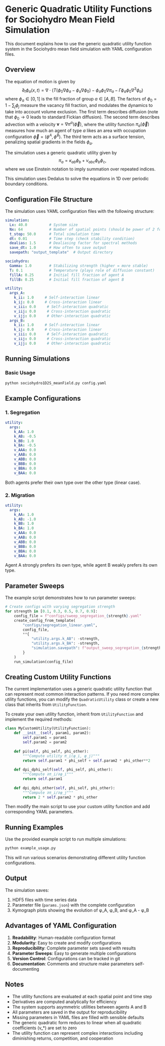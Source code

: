 # Generic Quadratic Utility Functions for Sociohydro Mean Field Simulation

This document explains how to use the generic quadratic utility function system in the Sociohydro mean field simulation with YAML configuration files.

## Overview

The equation of motion is given by
$$
\partial_t \phi_a(x, t) = \nabla \cdot \left( T\left( \phi_0 \nabla \phi_a - \phi_a \nabla \phi_0 \right) - \phi_a \phi_0 \nabla \pi_a - \Gamma \phi_a \phi_0 \nabla^3 \phi_a \right)
$$
where $\phi_a \in [0, 1]$ is the fill fraction of group $a \in [A, B]$. The factors of $\phi_0 = 1 - \sum_j \phi_j$ measure the vacancy fill fraction, and modulates the dynamics to take into account volume exclusion.
The first term describes diffusion (note that $\phi_0 \to 0$ leads to standard Fickian diffusion).
The second term describes advection with a velocity $\mathbf{v} = \nabla \pi^a(\vec{\phi})$, where the utility function $\pi_a(\vec{\phi})$ measures how much an agent of type $a$ likes an area with occupation configuration $\vec{\phi} = (\phi^A, \phi^B)$.
The third term acts as a surface tension, penalizing spatial gradients in the fields $\phi_a$.

The simulation uses a generic quadratic utility given by
$$
\pi_a =  \kappa_{ab} \phi_b + \nu_{abc} \phi_b \phi_c,
$$
where we use Einstein notation to imply summation over repeated indices.

This simulation uses Dedalus to solve the equations in 1D over periodic boundary conditions.

## Configuration File Structure

The simulation uses YAML configuration files with the following structure:

```yaml
simulation:
  Lx: 40.0          # System size
  Nx: 64            # Number of spatial points (should be power of 2 for FFT)
  t_stop: 50.0      # Total simulation time
  dt: 0.01          # Time step (check stability condition)
  dealias: 1.5      # Dealiasing factor for spectral methods
  save_dt: 1.0      # How often to save output
  savepath: "output_template"  # Output directory

sociohydro:
  Gamma: 1.0        # Stabilizing strength (higher = more stable)
  T: 0.1            # Temperature (plays role of diffusion constant)
  fillA: 0.25       # Initial fill fraction of agent A
  fillB: 0.25       # Initial fill fraction of agent B

utility:
  args_A:
    k_ii: 1.0     # Self-interaction linear
    k_ij: 0.0     # Cross-interaction linear
    v_iii: 0.0     # Self-interaction quadratic
    v_iij: 0.0     # Cross-interaction quadratic
    v_ijj: 0.0     # Other-interaction quadratic
  args_B:
    k_ii: 1.0     # Self-interaction linear
    k_ij: 0.0     # Cross-interaction linear
    v_iii: 0.0     # Self-interaction quadratic
    v_iij: 0.0     # Cross-interaction quadratic
    v_ijj: 0.0     # Other-interaction quadratic
```

## Running Simulations

### Basic Usage

```bash
python sociohydro1D2S_meanField.py config.yaml
```

## Example Configurations

### 1. Segregation
```yaml
utility:
  args:
    k_AA: 1.0
    k_AB: -0.5
    k_BB: 1.0
    k_BA: -0.5
    v_AAA: 0.0
    v_AAB: 0.0
    v_ABB: 0.0
    v_BBB: 0.0
    v_BBA: 0.0
    v_BAA: 0.0
```
Both agents prefer their own type over the other type (linear case).

### 2. Migration
```yaml
utility:
  args:
    k_AA: 1.0
    k_AB: -1.0
    k_BB: 1.0
    k_BA: 1.0
    v_AAA: 0.0
    v_AAB: 0.0
    v_ABB: 0.0
    v_BBB: 0.0
    v_BBA: 0.0
    v_BAA: 0.0
```
Agent A strongly prefers its own type, while agent B weakly prefers its own type.

## Parameter Sweeps

The example script demonstrates how to run parameter sweeps:

```python
# Create configs with varying segregation strength
for strength in [0.1, 0.3, 0.5, 0.7, 0.9]:
    config_file = f"configs/sweep_segregation_{strength}.yaml"
    create_config_from_template(
        "configs/segregation_linear.yaml",
        config_file,
        **{
            "utility.args.k_AB": -strength,
            "utility.args.k_BA": -strength,
            "simulation.savepath": f"output_sweep_segregation_{strength}"
        }
    )
    run_simulation(config_file)
```

## Creating Custom Utility Functions

The current implementation uses a generic quadratic utility function that can represent most common interaction patterns. If you need more complex utility functions, you can modify the `QuadraticUtility` class or create a new class that inherits from `UtilityFunction`.

To create your own utility function, inherit from `UtilityFunction` and implement the required methods:

```python
class MyCustomUtility(UtilityFunction):
    def __init__(self, param1, param2):
        self.param1 = param1
        self.param2 = param2
    
    def pi(self, phi_self, phi_other):
        """Compute utility π_i(φ_i, φ_j)"""
        return self.param1 * phi_self + self.param2 * phi_other**2
    
    def dpi_dphi_self(self, phi_self, phi_other):
        """Compute ∂π_i/∂φ_i"""
        return self.param1
    
    def dpi_dphi_other(self, phi_self, phi_other):
        """Compute ∂π_i/∂φ_j"""
        return 2 * self.param2 * phi_other
```

Then modify the main script to use your custom utility function and add corresponding YAML parameters.

## Running Examples

Use the provided example script to run multiple simulations:

```bash
python example_usage.py
```

This will run various scenarios demonstrating different utility function configurations.

## Output

The simulation saves:
1. HDF5 files with time series data
2. Parameter file (`params.json`) with the complete configuration
3. Kymograph plots showing the evolution of φ_A, φ_B, and φ_A - φ_B

## Advantages of YAML Configuration

1. **Readability**: Human-readable configuration format
2. **Modularity**: Easy to create and modify configurations
3. **Reproducibility**: Complete parameter sets saved with results
4. **Parameter Sweeps**: Easy to generate multiple configurations
5. **Version Control**: Configurations can be tracked in git
6. **Documentation**: Comments and structure make parameters self-documenting

## Notes

- The utility functions are evaluated at each spatial point and time step
- Derivatives are computed analytically for efficiency
- The system supports asymmetric utilities between agents A and B
- All parameters are saved in the output for reproducibility
- Missing parameters in YAML files are filled with sensible defaults
- The generic quadratic form reduces to linear when all quadratic coefficients (v_*) are set to zero
- The utility function can represent complex interactions including diminishing returns, competition, and cooperation 